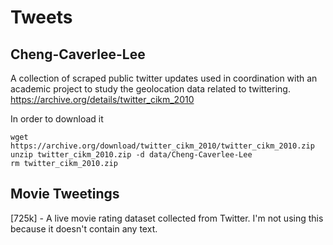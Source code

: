 # Tweets

## Cheng-Caverlee-Lee
A collection of scraped public twitter updates used in coordination with an academic project to study the geolocation data related to twittering.
https://archive.org/details/twitter_cikm_2010

In order to download it
```
wget https://archive.org/download/twitter_cikm_2010/twitter_cikm_2010.zip
unzip twitter_cikm_2010.zip -d data/Cheng-Caverlee-Lee
rm twitter_cikm_2010.zip
```

## Movie Tweetings
[725k] - A live movie rating dataset collected from Twitter. I'm not using this because it doesn't contain any text.